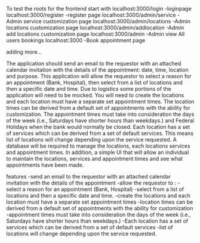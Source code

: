 To test the roots for the frontend start with
localhost:3000/login -loginpage
localhost:3000/register -register page
localhost:3000/admin/service -Admin service customization page
localhost:3000/admin/locations -Admin locations customization page
localhost:3000/admin/addlocation -Admin add locations customization page
localhost:3000/admin -Admin view All users bookings
localhost:3000 -Book appointment page

adding more...

The application should send an email to the requestor with an attached calendar invitation with the details of the appointment: date, time, location and purpose.
This application will allow the requestor to select a reason for an appointment (Bank, Hospital), then select from a list of locations and then a specific date and time.
Due to logistics some portions of the application will need to be mocked. You will need to create the locations and each location must have a separate set appointment times. The location times can be derived from a default set of appointments with the ability for customization. The appointment times must take into consideration the days of the week (i.e., Saturdays have shorter hours than weekdays.) and Federal Holidays when the bank would normally be closed. Each location has a set of services which can be derived from a set of default services. This means list of locations will change depending upon the service requested.
A database will be required to manage the locations, each locations services and appointment times. In addition, a simple UI that will allow an individual to maintain the locations, services and appointment times and see what appointments have been made.

features
-send an email to the requestor with an attached calendar invitation with the details of the appointment
-allow the requestor to :
-select a reason for an appointment (Bank, Hospital)
-select from a list of locations and then a specific date and time.
-create the locations and each location must have a separate set appointment times
-location times can be derived from a default set of appointments with the ability for customization
-appointment times must take into consideration the days of the week (i.e., Saturdays have shorter hours than weekdays.)
-Each location has a set of services which can be derived from a set of default services
-list of locations will change depending upon the service requested.
